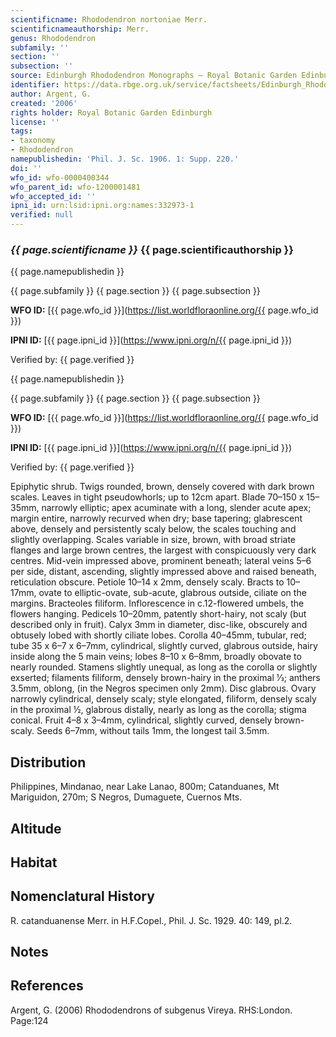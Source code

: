 ```yaml
---
scientificname: Rhododendron nortoniae Merr.
scientificnameauthorship: Merr.
genus: Rhododendron
subfamily: ''
section: ''
subsection: ''
source: Edinburgh Rhododendron Monographs – Royal Botanic Garden Edinburgh
identifier: https://data.rbge.org.uk/service/factsheets/Edinburgh_Rhododendron_Monographs.xhtml
author: Argent, G.
created: '2006'
rights holder: Royal Botanic Garden Edinburgh
license: ''
tags:
- taxonomy
- Rhododendron
namepublishedin: 'Phil. J. Sc. 1906. 1: Supp. 220.'
doi: ''
wfo_id: wfo-0000400344
wfo_parent_id: wfo-1200001481
wfo_accepted_id: ''
ipni_id: urn:lsid:ipni.org:names:332973-1
verified: null
---
```

### _{{ page.scientificname }}_ {{ page.scientificauthorship }}
 {{ page.namepublishedin }}

{{ page.subfamily }} {{ page.section }} {{ page.subsection }}

**WFO ID:** [{{ page.wfo_id }}](https://list.worldfloraonline.org/{{ page.wfo_id }})

**IPNI ID:** [{{ page.ipni_id }}](https://www.ipni.org/n/{{ page.ipni_id }})

Verified by: {{ page.verified }}

 {{ page.namepublishedin }}

{{ page.subfamily }} {{ page.section }} {{ page.subsection }}

**WFO ID:** [{{ page.wfo_id }}](https://list.worldfloraonline.org/{{ page.wfo_id }})

**IPNI ID:** [{{ page.ipni_id }}](https://www.ipni.org/n/{{ page.ipni_id }})

Verified by: {{ page.verified }}



Epiphytic shrub. Twigs rounded, brown, densely covered with dark brown scales. Leaves in tight pseudo­whorls; up to 12cm apart. Blade 70–150 x 15–35mm, narrowly elliptic; apex acuminate with a long, slender acute apex; margin entire, narrowly recurved when dry; base tapering; glabrescent above, densely and persistently scaly below, the scales touching and slightly overlapping. Scales variable in size, brown, with broad striate flanges and large brown centres, the largest with conspicuously very dark centres. Mid-vein impressed above, prominent beneath; lateral veins 5–6 per side, distant, ascending, slightly impressed above and raised beneath, reticulation obscure. Petiole 10–14 x 2mm, densely scaly. Bracts to 10–17mm, ovate to elliptic-ovate, sub-acute, glabrous outside, ciliate on the margins. Bracteoles filiform. Inflorescence in c.12-flowered umbels, the flowers hanging. Pedicels 10–20mm, patently short-hairy, not scaly (but described only in fruit). Calyx 3mm in diameter, disc-like, obscurely and obtusely lobed with shortly ciliate lobes. Corolla 40–45mm, tubular, red; tube 35 x 6–7 x 6–7mm, cylindrical, slightly curved, glabrous outside, hairy inside along the 5 main veins; lobes 8–10 x 6–8mm, broadly obovate to nearly rounded. Stamens slightly un­equal, as long as the corolla or slightly exserted; filaments filiform, densely brown-hairy in the proximal 1⁄3; anthers 3.5mm, oblong, (in the Negros specimen only 2mm). Disc glabrous. Ovary narrowly cylindrical, densely scaly; style elongated, filiform, densely scaly in the proximal ½, glabrous distally, nearly as long as the corolla; stigma conical. Fruit 4–8 x 3–4mm, cylindrical, slightly curved, densely brown-scaly. Seeds 6–7mm, without tails 1mm, the longest tail 3.5mm.

## Distribution
Philippines, Mindanao, near Lake Lanao, 800m; Catanduanes, Mt Mariguidon, 270m; S Negros, Dumaguete, Cuernos Mts.

## Altitude


## Habitat


## Nomenclatural History
R. catanduanense Merr. in H.F.Copel., Phil. J. Sc. 1929. 40: 149, pl.2.
                       
## Notes


## References

Argent, G. (2006) Rhododendrons of subgenus Vireya. RHS:London. Page:124
